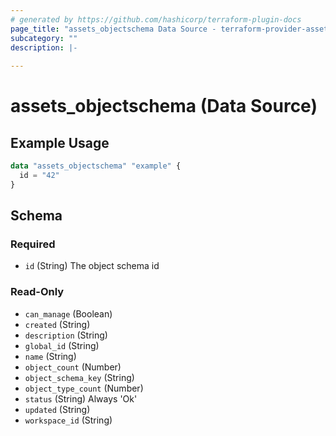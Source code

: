 ```yaml
---
# generated by https://github.com/hashicorp/terraform-plugin-docs
page_title: "assets_objectschema Data Source - terraform-provider-assets"
subcategory: ""
description: |-
  
---
```


# assets_objectschema (Data Source)



## Example Usage

```terraform
data "assets_objectschema" "example" {
  id = "42"
}
```

<!-- schema generated by tfplugindocs -->
## Schema

### Required

- `id` (String) The object schema id

### Read-Only

- `can_manage` (Boolean)
- `created` (String)
- `description` (String)
- `global_id` (String)
- `name` (String)
- `object_count` (Number)
- `object_schema_key` (String)
- `object_type_count` (Number)
- `status` (String) Always 'Ok'
- `updated` (String)
- `workspace_id` (String)
